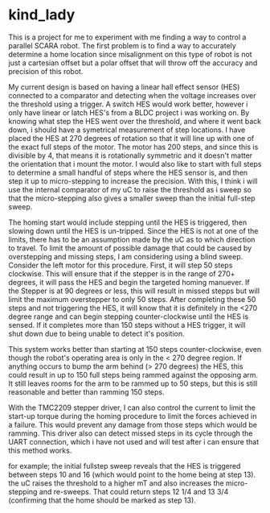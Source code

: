 # kind_lady
This is a project for me to experiment with me finding a way to control a parallel SCARA robot.
The first problem is to find a way to accurately determine a home location since misalignment on this type of robot is not just a cartesian offset but a polar offset that will throw off the accuracy and precision of this robot.

My current design is based on having a linear hall effect sensor (HES) connected to a comparator and detecting when the voltage increases over the threshold using a trigger.
A switch HES would work better, however i only have linear or latch HES's from a BLDC project i was working on.
By knowing what step the HES went over the threshold, and where it went back down, i should have a symetrical measurement of step locations.
I have placed the HES at 270 degrees of rotation so that it will line up with one of the exact full steps of the motor. The motor has 200 steps, and since this is divisible by 4, that means it is rotationally symmetric and it doesn't matter the orientation that i mount the motor. I would also like to start with full steps to determine a small handful of steps where the HES sensor is, and then step it up to micro-stepping to increase the precision. With this, I think i will use the internal comparator of my uC to raise the threshold as i sweep so that the micro-stepping also gives a smaller sweep than the initial full-step sweep.

The homing start would include stepping until the HES is triggered, then slowing down until the HES is un-tripped. Since the HES is not at one of the limits, there has to be an assumption made by the uC as to which direction to travel. To limit the amount of possible damage that could be caused by overstepping and missing steps, I am considering using a blind sweep. Consider the left motor for this procedure. First, it will step 50 steps clockwise. This will ensure that if the stepper is in the range of 270+ degrees, it will pass the HES and begin the targeted homing manuever. If the Stepper is at 90 degrees or less, this will result in missed stepps but will limit the maximum overstepper to only 50 steps. After completing these 50 steps and not triggering the HES, it will know that it is definitely in the <270 degree range and can begin stepping counter-clockwise until the HES is sensed. If it completes more than 150 steps without a HES trigger, it will shut down due to being unable to detect it's position.

This system works better than starting at 150 steps counter-clockwise, even though the robot's operating area is only in the < 270 degree region. If anything occurs to bump the arm behind (> 270 degrees) the HES, this could result in up to 150 full steps being rammed against the opposing arm. It still leaves rooms for the arm to be rammed up to 50 steps, but this is still reasonable and better than ramming 150 steps.

With the TMC2209 stepper driver, I can also control the current to limit the start-up torque during the homing procedure to limit the forces achieved in a failure. This would prevent any damage from those steps which would be ramming.
This driver also can detect missed steps in its cycle through the UART connection, which i have not used and will test after i can ensure that this method works.

for example; the initial fullstep sweep reveals that the HES is triggered between steps 10 and 16 (which would point to the home being at step 13). the uC raises the threshold to a higher mT and also increases the micro-stepping and re-sweeps. That could return steps 12 1/4 and 13 3/4 (confirming that the home should be marked as step 13).
